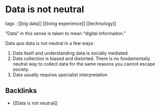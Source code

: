 # Data is not neutral

tags
: [[big data]] [[living experience]] [[technology]]

&ldquo;Data&rdquo; in this sense is taken to mean &ldquo;digital informaiton.&rdquo;

Data _qua_ data is not neutral in a few ways:

1.  Data itself and understanding data is socially mediated.
2.  Data collection is biased and distorted. There is no fundamentally neutral way to collect data for the same reasons you cannot escape society.
3.  Data usually requires specialist interpretation


<a id="orgeba022c"></a>

## Backlinks

-   [[Data is not neutral]]
